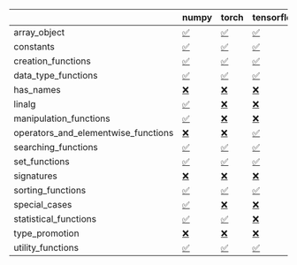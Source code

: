 |                                     | numpy                                                                                                            | torch                                                                                                            | tensorflow                                                                                                       | jax                                                                                                              |
|:------------------------------------|:-----------------------------------------------------------------------------------------------------------------|:-----------------------------------------------------------------------------------------------------------------|:-----------------------------------------------------------------------------------------------------------------|:-----------------------------------------------------------------------------------------------------------------|
| array_object                        | <a href="https://github.com/unifyai/ivy/actions/runs/3122271232" rel="noopener noreferrer" target="_blank">✅</a> | <a href="https://github.com/unifyai/ivy/actions/runs/3122271232" rel="noopener noreferrer" target="_blank">✅</a> | <a href="https://github.com/unifyai/ivy/actions/runs/3122271232" rel="noopener noreferrer" target="_blank">✅</a> | <a href="https://github.com/unifyai/ivy/actions/runs/3122271232" rel="noopener noreferrer" target="_blank">❌</a> |
| constants                           | <a href="https://github.com/unifyai/ivy/actions/runs/3122271232" rel="noopener noreferrer" target="_blank">✅</a> | <a href="https://github.com/unifyai/ivy/actions/runs/3122271232" rel="noopener noreferrer" target="_blank">✅</a> | <a href="https://github.com/unifyai/ivy/actions/runs/3122271232" rel="noopener noreferrer" target="_blank">✅</a> | <a href="https://github.com/unifyai/ivy/actions/runs/3122271232" rel="noopener noreferrer" target="_blank">✅</a> |
| creation_functions                  | <a href="https://github.com/unifyai/ivy/actions/runs/3122271232" rel="noopener noreferrer" target="_blank">✅</a> | <a href="https://github.com/unifyai/ivy/actions/runs/3122271232" rel="noopener noreferrer" target="_blank">✅</a> | <a href="https://github.com/unifyai/ivy/actions/runs/3122064441" rel="noopener noreferrer" target="_blank">✅</a> | <a href="https://github.com/unifyai/ivy/actions/runs/3122064441" rel="noopener noreferrer" target="_blank">✅</a> |
| data_type_functions                 | <a href="https://github.com/unifyai/ivy/actions/runs/3122271232" rel="noopener noreferrer" target="_blank">✅</a> | <a href="https://github.com/unifyai/ivy/actions/runs/3122271232" rel="noopener noreferrer" target="_blank">✅</a> | <a href="https://github.com/unifyai/ivy/actions/runs/3122271232" rel="noopener noreferrer" target="_blank">✅</a> | <a href="https://github.com/unifyai/ivy/actions/runs/3122271232" rel="noopener noreferrer" target="_blank">✅</a> |
| has_names                           | <a href="https://github.com/unifyai/ivy/actions/runs/3122271232" rel="noopener noreferrer" target="_blank">❌</a> | <a href="https://github.com/unifyai/ivy/actions/runs/3122271232" rel="noopener noreferrer" target="_blank">❌</a> | <a href="https://github.com/unifyai/ivy/actions/runs/3122271232" rel="noopener noreferrer" target="_blank">❌</a> | <a href="https://github.com/unifyai/ivy/actions/runs/3122271232" rel="noopener noreferrer" target="_blank">❌</a> |
| linalg                              | <a href="https://github.com/unifyai/ivy/actions/runs/3122271232" rel="noopener noreferrer" target="_blank">✅</a> | <a href="https://github.com/unifyai/ivy/actions/runs/3122271232" rel="noopener noreferrer" target="_blank">❌</a> | <a href="https://github.com/unifyai/ivy/actions/runs/3122271232" rel="noopener noreferrer" target="_blank">❌</a> | <a href="https://github.com/unifyai/ivy/actions/runs/3122271232" rel="noopener noreferrer" target="_blank">❌</a> |
| manipulation_functions              | <a href="https://github.com/unifyai/ivy/actions/runs/3122271232" rel="noopener noreferrer" target="_blank">✅</a> | <a href="https://github.com/unifyai/ivy/actions/runs/3122271232" rel="noopener noreferrer" target="_blank">❌</a> | <a href="https://github.com/unifyai/ivy/actions/runs/3122271232" rel="noopener noreferrer" target="_blank">❌</a> | <a href="https://github.com/unifyai/ivy/actions/runs/3122271232" rel="noopener noreferrer" target="_blank">❌</a> |
| operators_and_elementwise_functions | <a href="https://github.com/unifyai/ivy/actions/runs/3122271232" rel="noopener noreferrer" target="_blank">❌</a> | <a href="https://github.com/unifyai/ivy/actions/runs/3122271232" rel="noopener noreferrer" target="_blank">❌</a> | <a href="https://github.com/unifyai/ivy/actions/runs/3122271232" rel="noopener noreferrer" target="_blank">✅</a> | <a href="https://github.com/unifyai/ivy/actions/runs/3122271232" rel="noopener noreferrer" target="_blank">✅</a> |
| searching_functions                 | <a href="https://github.com/unifyai/ivy/actions/runs/3122271232" rel="noopener noreferrer" target="_blank">✅</a> | <a href="https://github.com/unifyai/ivy/actions/runs/3122271232" rel="noopener noreferrer" target="_blank">✅</a> | <a href="https://github.com/unifyai/ivy/actions/runs/3122271232" rel="noopener noreferrer" target="_blank">✅</a> | <a href="https://github.com/unifyai/ivy/actions/runs/3122271232" rel="noopener noreferrer" target="_blank">✅</a> |
| set_functions                       | <a href="https://github.com/unifyai/ivy/actions/runs/3122271232" rel="noopener noreferrer" target="_blank">✅</a> | <a href="https://github.com/unifyai/ivy/actions/runs/3122271232" rel="noopener noreferrer" target="_blank">✅</a> | <a href="https://github.com/unifyai/ivy/actions/runs/3122271232" rel="noopener noreferrer" target="_blank">✅</a> | <a href="https://github.com/unifyai/ivy/actions/runs/3122271232" rel="noopener noreferrer" target="_blank">✅</a> |
| signatures                          | <a href="https://github.com/unifyai/ivy/actions/runs/3122271232" rel="noopener noreferrer" target="_blank">❌</a> | <a href="https://github.com/unifyai/ivy/actions/runs/3122271232" rel="noopener noreferrer" target="_blank">❌</a> | <a href="https://github.com/unifyai/ivy/actions/runs/3122271232" rel="noopener noreferrer" target="_blank">❌</a> | <a href="https://github.com/unifyai/ivy/actions/runs/3122271232" rel="noopener noreferrer" target="_blank">❌</a> |
| sorting_functions                   | <a href="https://github.com/unifyai/ivy/actions/runs/3122271232" rel="noopener noreferrer" target="_blank">✅</a> | <a href="https://github.com/unifyai/ivy/actions/runs/3122271232" rel="noopener noreferrer" target="_blank">✅</a> | <a href="https://github.com/unifyai/ivy/actions/runs/3122271232" rel="noopener noreferrer" target="_blank">✅</a> | <a href="https://github.com/unifyai/ivy/actions/runs/3122271232" rel="noopener noreferrer" target="_blank">✅</a> |
| special_cases                       | <a href="https://github.com/unifyai/ivy/actions/runs/3122271232" rel="noopener noreferrer" target="_blank">✅</a> | <a href="https://github.com/unifyai/ivy/actions/runs/3122271232" rel="noopener noreferrer" target="_blank">❌</a> | <a href="https://github.com/unifyai/ivy/actions/runs/3122064441" rel="noopener noreferrer" target="_blank">❌</a> | <a href="https://github.com/unifyai/ivy/actions/runs/3122271232" rel="noopener noreferrer" target="_blank">✅</a> |
| statistical_functions               | <a href="https://github.com/unifyai/ivy/actions/runs/3122271232" rel="noopener noreferrer" target="_blank">✅</a> | <a href="https://github.com/unifyai/ivy/actions/runs/3122271232" rel="noopener noreferrer" target="_blank">✅</a> | <a href="https://github.com/unifyai/ivy/actions/runs/3122271232" rel="noopener noreferrer" target="_blank">❌</a> | <a href="https://github.com/unifyai/ivy/actions/runs/3122271232" rel="noopener noreferrer" target="_blank">✅</a> |
| type_promotion                      | <a href="https://github.com/unifyai/ivy/actions/runs/3122064441" rel="noopener noreferrer" target="_blank">❌</a> | <a href="https://github.com/unifyai/ivy/actions/runs/3122064441" rel="noopener noreferrer" target="_blank">❌</a> | <a href="https://github.com/unifyai/ivy/actions/runs/3122064441" rel="noopener noreferrer" target="_blank">❌</a> | <a href="https://github.com/unifyai/ivy/actions/runs/3122271232" rel="noopener noreferrer" target="_blank">❌</a> |
| utility_functions                   | <a href="https://github.com/unifyai/ivy/actions/runs/3122271232" rel="noopener noreferrer" target="_blank">✅</a> | <a href="https://github.com/unifyai/ivy/actions/runs/3122271232" rel="noopener noreferrer" target="_blank">✅</a> | <a href="https://github.com/unifyai/ivy/actions/runs/3122271232" rel="noopener noreferrer" target="_blank">✅</a> | <a href="https://github.com/unifyai/ivy/actions/runs/3122271232" rel="noopener noreferrer" target="_blank">✅</a> |